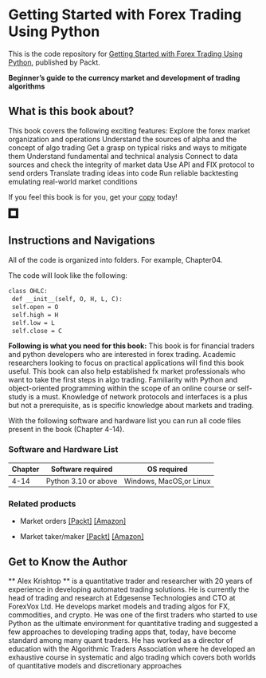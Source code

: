 # Getting Started with Forex Trading Using Python 

<a href="https://www.amazon.com/Getting-Started-Forex-Trading-Python/dp/1804616850/ref=tmm_pap_swatch_0?_encoding=UTF8&qid=&sr=&utm_source=github&utm_medium=repository&utm_campaign=9781801810135"><img src="https://m.media-amazon.com/images/I/61zcHnCuczL.jpg" alt="" height="256px" align="right"></a>

This is the code repository for [Getting Started with Forex Trading Using Python](https://www.amazon.com/Getting-Started-Forex-Trading-Python/dp/1804616850/ref=tmm_pap_swatch_0?_encoding=UTF8&qid=&sr=&utm_source=github&utm_medium=repository&utm_campaign=9781801810135), published by Packt.

**Beginner’s guide to the currency market and development of trading algorithms**

## What is this book about?

This book covers the following exciting features:
Explore the forex market organization and operations
Understand the sources of alpha and the concept of algo trading
Get a grasp on typical risks and ways to mitigate them
Understand fundamental and technical analysis
Connect to data sources and check the integrity of market data
Use API and FIX protocol to send orders
Translate trading ideas into code
Run reliable backtesting emulating real-world market conditions

If you feel this book is for you, get your [copy](https://www.amazon.com/dp/1804616850) today!

<a href="https://www.packtpub.com/?utm_source=github&utm_medium=banner&utm_campaign=GitHubBanner"><img src="https://raw.githubusercontent.com/PacktPublishing/GitHub/master/GitHub.png" 
alt="https://www.packtpub.com/" border="5" /></a>

## Instructions and Navigations
All of the code is organized into folders. For example, Chapter04.

The code will look like the following:
```
class OHLC:
 def __init__(self, O, H, L, C):
 self.open = O
 self.high = H
 self.low = L
 self.close = C
```

**Following is what you need for this book:**
This book is for financial traders and python developers who are interested in forex trading. Academic researchers looking to focus on practical applications will find this book useful. This book can also help established fx market professionals who want to take the first steps in algo trading. Familiarity with Python and object-oriented programming within the scope of an online course or self-study is a must. Knowledge of network protocols and interfaces is a plus but not a prerequisite, as is specific knowledge about markets and trading.

With the following software and hardware list you can run all code files present in the book (Chapter 4-14).
### Software and Hardware List
| Chapter | Software required | OS required |
| -------- | ------------------------------------ | ----------------------------------- |
| 4-14 | Python 3.10 or above  | Windows, MacOS,or Linux |

### Related products
* Market orders [[Packt]](https://www.packtpub.com/product/hands-on-financial-trading-with-python/9781838982881?utm_source=github&utm_medium=repository&utm_campaign=9781838982881) [[Amazon]](https://www.amazon.com/dp/1838982884)

* Market taker/maker [[Packt]](https://www.packtpub.com/product/developing-high-frequency-trading-systems/9781803242811?utm_source=github&utm_medium=repository&utm_campaign=9781803242811) [[Amazon]](https://www.amazon.com/dp/1803242817)

## Get to Know the Author
** Alex Krishtop **
is a quantitative trader and researcher with 20 years of experience in developing automated trading solutions. He is currently the head of trading and research at Edgesense Technologies and CTO at ForexVox Ltd. He develops market models and trading algos for FX, commodities, and crypto. He was one of the first traders who started to use Python as the ultimate environment for quantitative trading and suggested a few approaches to developing trading apps that, today, have become standard among many quant traders. He has worked as a director of education with the Algorithmic Traders Association where he developed an exhaustive course in systematic and algo trading which covers both worlds of quantitative models and discretionary approaches



